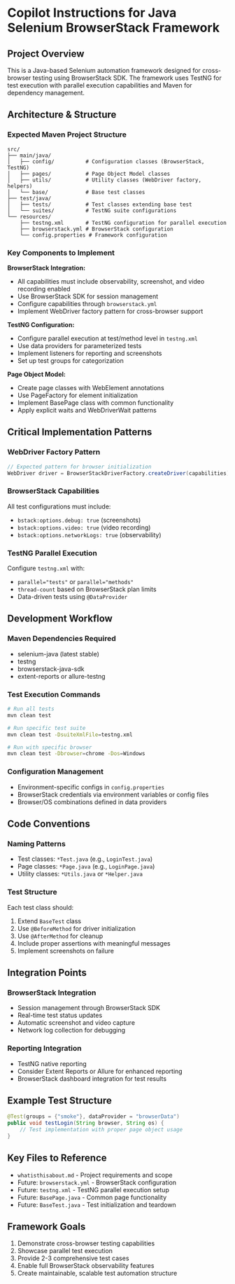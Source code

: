 # Copilot Instructions for Java Selenium BrowserStack Framework

## Project Overview
This is a Java-based Selenium automation framework designed for cross-browser testing using BrowserStack SDK. The framework uses TestNG for test execution with parallel execution capabilities and Maven for dependency management.

## Architecture & Structure

### Expected Maven Project Structure
```
src/
├── main/java/
│   ├── config/          # Configuration classes (BrowserStack, TestNG)
│   ├── pages/           # Page Object Model classes
│   ├── utils/           # Utility classes (WebDriver factory, helpers)
│   └── base/            # Base test classes
├── test/java/
│   ├── tests/           # Test classes extending base test
│   └── suites/          # TestNG suite configurations
└── resources/
    ├── testng.xml       # TestNG configuration for parallel execution
    ├── browserstack.yml # BrowserStack configuration
    └── config.properties # Framework configuration
```

### Key Components to Implement

**BrowserStack Integration:**
- All capabilities must include observability, screenshot, and video recording enabled
- Use BrowserStack SDK for session management
- Configure capabilities through `browserstack.yml`
- Implement WebDriver factory pattern for cross-browser support

**TestNG Configuration:**
- Configure parallel execution at test/method level in `testng.xml`
- Use data providers for parameterized tests
- Implement listeners for reporting and screenshots
- Set up test groups for categorization

**Page Object Model:**
- Create page classes with WebElement annotations
- Use PageFactory for element initialization
- Implement BasePage class with common functionality
- Apply explicit waits and WebDriverWait patterns

## Critical Implementation Patterns

### WebDriver Factory Pattern
```java
// Expected pattern for browser initialization
WebDriver driver = BrowserStackDriverFactory.createDriver(capabilities);
```

### BrowserStack Capabilities
All test configurations must include:
- `bstack:options.debug: true` (screenshots)
- `bstack:options.video: true` (video recording)
- `bstack:options.networkLogs: true` (observability)

### TestNG Parallel Execution
Configure `testng.xml` with:
- `parallel="tests"` or `parallel="methods"`
- `thread-count` based on BrowserStack plan limits
- Data-driven tests using `@DataProvider`

## Development Workflow

### Maven Dependencies Required
- selenium-java (latest stable)
- testng
- browserstack-java-sdk
- extent-reports or allure-testng

### Test Execution Commands
```bash
# Run all tests
mvn clean test

# Run specific test suite
mvn clean test -DsuiteXmlFile=testng.xml

# Run with specific browser
mvn clean test -Dbrowser=chrome -Dos=Windows
```

### Configuration Management
- Environment-specific configs in `config.properties`
- BrowserStack credentials via environment variables or config files
- Browser/OS combinations defined in data providers

## Code Conventions

### Naming Patterns
- Test classes: `*Test.java` (e.g., `LoginTest.java`)
- Page classes: `*Page.java` (e.g., `LoginPage.java`)
- Utility classes: `*Utils.java` or `*Helper.java`

### Test Structure
Each test class should:
1. Extend `BaseTest` class
2. Use `@BeforeMethod` for driver initialization
3. Use `@AfterMethod` for cleanup
4. Include proper assertions with meaningful messages
5. Implement screenshots on failure

## Integration Points

### BrowserStack Integration
- Session management through BrowserStack SDK
- Real-time test status updates
- Automatic screenshot and video capture
- Network log collection for debugging

### Reporting Integration
- TestNG native reporting
- Consider Extent Reports or Allure for enhanced reporting
- BrowserStack dashboard integration for test results

## Example Test Structure
```java
@Test(groups = {"smoke"}, dataProvider = "browserData")
public void testLogin(String browser, String os) {
    // Test implementation with proper page object usage
}
```

## Key Files to Reference
- `whatisthisabout.md` - Project requirements and scope
- Future: `browserstack.yml` - BrowserStack configuration
- Future: `testng.xml` - TestNG parallel execution setup
- Future: `BasePage.java` - Common page functionality
- Future: `BaseTest.java` - Test initialization and teardown

## Framework Goals
1. Demonstrate cross-browser testing capabilities
2. Showcase parallel test execution
3. Provide 2-3 comprehensive test cases
4. Enable full BrowserStack observability features
5. Create maintainable, scalable test automation structure
